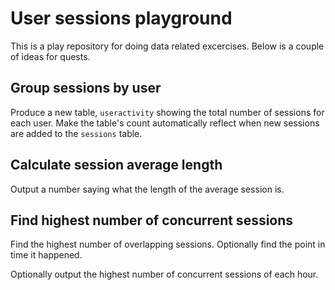 # User sessions playground

This is a play repository for doing data related excercises.
Below is a couple of ideas for quests.

## Group sessions by user

Produce a new table, `useractivity` showing the total number of sessions for each user.
Make the table's count automatically reflect when new sessions are added to the `sessions` table.

## Calculate session average length

Output a number saying what the length of the average session is.

## Find highest number of concurrent sessions

Find the highest number of overlapping sessions. 
Optionally find the point in time it happened.

Optionally output the highest number of concurrent sessions of each hour.   